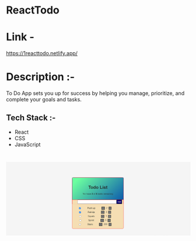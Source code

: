 # ReactTodo

# Link -
https://1reacttodo.netlify.app/

# Description :-
 To Do App sets you up for success by helping you manage, prioritize, and complete your goals and tasks.
## Tech Stack :- 
- React
- CSS
- JavaScript

# <img src="https://github.com/sgovind158/WheaterApp/blob/main/image/ReactTodo.png?raw=true" alt="">
